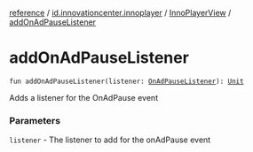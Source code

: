 [reference](../../index.md) / [id.innovationcenter.innoplayer](../index.md) / [InnoPlayerView](index.md) / [addOnAdPauseListener](./add-on-ad-pause-listener.md)

# addOnAdPauseListener

`fun addOnAdPauseListener(listener: `[`OnAdPauseListener`](../../id.innovationcenter.innoplayer.events.listeners/-advertising-events/-on-ad-pause-listener/index.md)`): `[`Unit`](https://kotlinlang.org/api/latest/jvm/stdlib/kotlin/-unit/index.html)

Adds a listener for the OnAdPause event

### Parameters

`listener` - The listener to add for the onAdPause event